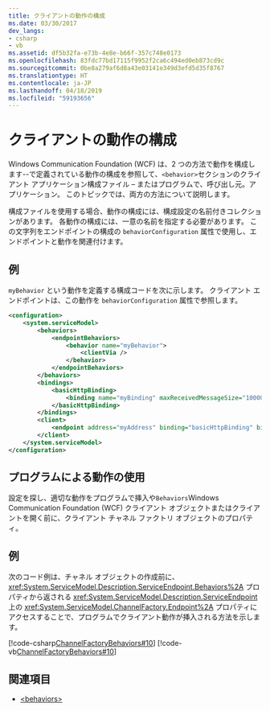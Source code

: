 ```yaml
---
title: クライアントの動作の構成
ms.date: 03/30/2017
dev_langs:
- csharp
- vb
ms.assetid: df5b32fa-e73b-4e8e-b66f-357c748e0173
ms.openlocfilehash: 83fdc77bd17115f9952f2ca6c494ed0eb873cd9c
ms.sourcegitcommit: 0be8a279af6d8a43e03141e349d3efd5d35f8767
ms.translationtype: HT
ms.contentlocale: ja-JP
ms.lasthandoff: 04/18/2019
ms.locfileid: "59193656"
---
```

# <a name="configuring-client-behaviors"></a>クライアントの動作の構成
Windows Communication Foundation (WCF) は、2 つの方法で動作を構成します--で定義されている動作の構成を参照して、`<behavior>`セクションのクライアント アプリケーション構成ファイル – またはプログラムで、呼び出し元。アプリケーション。 このトピックでは、両方の方法について説明します。  
  
 構成ファイルを使用する場合、動作の構成には、構成設定の名前付きコレクションがあります。 各動作の構成には、一意の名前を指定する必要があります。 この文字列をエンドポイントの構成の `behaviorConfiguration` 属性で使用し、エンドポイントと動作を関連付けます。  
  
## <a name="example"></a>例  
 `myBehavior` という動作を定義する構成コードを次に示します。 クライアント エンドポイントは、この動作を `behaviorConfiguration` 属性で参照します。  
  
```xml  
<configuration>  
    <system.serviceModel>  
        <behaviors>  
            <endpointBehaviors>  
                <behavior name="myBehavior">  
                    <clientVia />  
                </behavior>  
            </endpointBehaviors>  
        </behaviors>  
        <bindings>  
            <basicHttpBinding>  
                <binding name="myBinding" maxReceivedMessageSize="10000" />  
            </basicHttpBinding>  
        </bindings>  
        <client>  
            <endpoint address="myAddress" binding="basicHttpBinding" bindingConfiguration="myBinding" behaviorConfiguration="myBehavior" contract="myContract" />  
        </client>  
    </system.serviceModel>  
</configuration>  
```  
  
## <a name="using-behaviors-programmatically"></a>プログラムによる動作の使用  
 設定を探し、適切な動作をプログラムで挿入や`Behaviors`Windows Communication Foundation (WCF) クライアント オブジェクトまたはクライアントを開く前に、クライアント チャネル ファクトリ オブジェクトのプロパティ。  
  
## <a name="example"></a>例  
 次のコード例は、チャネル オブジェクトの作成前に、<xref:System.ServiceModel.Description.ServiceEndpoint.Behaviors%2A> プロパティから返される <xref:System.ServiceModel.Description.ServiceEndpoint> 上の <xref:System.ServiceModel.ChannelFactory.Endpoint%2A> プロパティにアクセスすることで、プログラムでクライアント動作が挿入される方法を示します。  
  
 [!code-csharp[ChannelFactoryBehaviors#10](../../../samples/snippets/csharp/VS_Snippets_CFX/channelfactorybehaviors/cs/client.cs#10)]
 [!code-vb[ChannelFactoryBehaviors#10](../../../samples/snippets/visualbasic/VS_Snippets_CFX/channelfactorybehaviors/vb/client.vb#10)]  
  
## <a name="see-also"></a>関連項目

- [\<behaviors>](../../../docs/framework/configure-apps/file-schema/wcf/behaviors.md)
